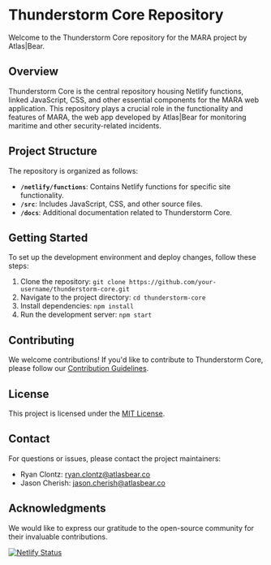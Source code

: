 # Thunderstorm Core Repository

Welcome to the Thunderstorm Core repository for the MARA project by Atlas|Bear.

## Overview

Thunderstorm Core is the central repository housing Netlify functions, linked JavaScript, CSS, and other essential components for the MARA web application. This repository plays a crucial role in the functionality and features of MARA, the web app developed by Atlas|Bear for monitoring maritime and other security-related incidents.

## Project Structure

The repository is organized as follows:

- **`/netlify/functions`**: Contains Netlify functions for specific site functionality.
- **`/src`**: Includes JavaScript, CSS, and other source files.
- **`/docs`**: Additional documentation related to Thunderstorm Core.

## Getting Started

To set up the development environment and deploy changes, follow these steps:

1. Clone the repository: `git clone https://github.com/your-username/thunderstorm-core.git`
2. Navigate to the project directory: `cd thunderstorm-core`
3. Install dependencies: `npm install`
4. Run the development server: `npm start`

## Contributing

We welcome contributions! If you'd like to contribute to Thunderstorm Core, please follow our [Contribution Guidelines](CONTRIBUTING.md).

## License

This project is licensed under the [MIT License](LICENSE).

## Contact

For questions or issues, please contact the project maintainers:

- Ryan Clontz: ryan.clontz@atlasbear.co
- Jason Cherish: jason.cherish@atlasbear.co

## Acknowledgments

We would like to express our gratitude to the open-source community for their invaluable contributions.

[![Netlify Status](https://api.netlify.com/api/v1/badges/2a783d23-5579-4a52-b1ac-1f3fab276051/deploy-status)](https://app.netlify.com/sites/thunderstorm-core/deploys)
